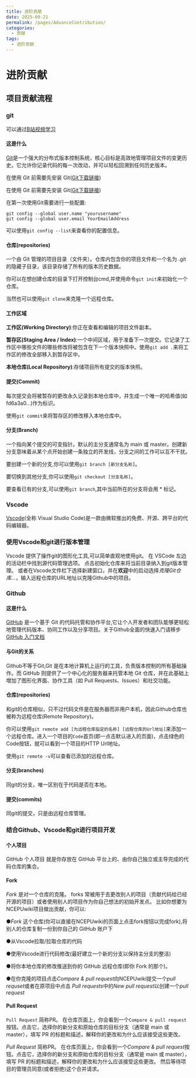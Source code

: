 ```yaml
---
title: 进阶贡献
date: 2025-09-21
permalink: /pages/AdvanceContribution/
categories:
  - 贡献
tags:
  - 进阶贡献
---
```

# 进阶贡献

## 项目贡献流程

### git

可以通过[B站视频学习](https://www.bilibili.com/video/BV1bRN2enEtV/?share_source=copy_web&vd_source=14094bf5f66c3732d9e5631f817894a5)

#### 这是什么


[Git](https://git-scm.com/)是一个强大的分布式版本控制系统，核心目标是高效地管理项目文件的变更历史。它允许你记录代码的每一次改动，并可以轻松回溯到任何历史版本。

在使用 Git 前需要先安装 Git([Git下载链接](https://git-scm.com/downloads))


在使用 Git 前需要先安装 Git([Git下载链接](https://git-scm.com/downloads))

在第一次使用Git需要进行一些配置:

```
git config --global user.name "yourusername"
git config --global user.email YourEmailAddress
```

可以使用```git config --list```来查看你的配置信息。


#### 仓库(repositories)


一个由 Git 管理的项目目录（文件夹）。仓库内包含你的项目文件和一个名为 .git 的隐藏子目录，该目录存储了所有的版本历史数据。

你可以在想创建仓库的目录下打开控制台cmd,并使用命令```git init```来初始化一个仓库。

当然也可以使用```git clone```来克隆一个远程仓库。

#### 工作区域


**工作区(Working Directory)**:你正在查看和编辑的项目文件副本。

**暂存区(Staging Area / Index)**:一个中间区域，用于准备下一次提交。它记录了工作区中哪些文件的哪些修改将被包含在下一个版本快照中。使用```git add .```来将工作区的修改全部移入到暂存区中。

**本地仓库(Local Repository)**:存储项目所有提交的版本快照。


#### 提交(Commit)


每次提交会将被暂存的更改永久记录到本地仓库中，并生成一个唯一的哈希值(如 fd6a3a0...)作为标识。

使用```git commit```来将暂存区的修改移入本地仓库中。

#### 分支(Branch)


一个指向某个提交的可变指针。默认的主分支通常名为 main 或 master。创建新分支意味着从某个点开始创建一条独立的开发线，分支之间的工作可以互不干扰。

要创建一个新的分支,你可以使用```git branch [新分支名称]```。

要切换到其他分支,你可以使用```git checkout [分支名称]```。

要查看已有的分支,可以使用```git branch```,其中当前所在的分支将会用 * 标记。




### Vscode


[Vscode](https://code.visualstudio.com/)(全称 Visual Studio Code)是一款由微软推出的免费、开源、跨平台的代码编辑器。


### 使用Vscode和git进行版本管理


Vscode 提供了操作git的图形化工具,可以简单直观地使用git。
在 VSCode 左边的活动栏中找到源代码管理选项。
点击初始化仓库来将当前目录纳入到git版本管理。
或者在Vscode文件栏下选择新建窗口，并在**欢迎**中的启动选择*克隆Git仓库...*，输入远程仓库的URL地址以克隆Github中的项目。

### Github

#### 这是什么


 [GitHub](https://github.com/) 是一个基于 Git 的代码托管和协作平台,它让个人开发者和团队能够更轻松地管理代码版本、协同工作以及分享项目。关于Github全面的快速入门请移步[GitHub 入门文档](https://docs.github.com/zh/get-started)


#### 与Git的关系


Github不等于Git,Git 是在本地计算机上运行的工具，负责版本控制的所有基础操作。而 GitHub 则提供了一个中心化的服务器来托管本地 Git 仓库，并在此基础上增加了图形化界面、协作工具（如 Pull Requests、Issues）和社交功能。


#### 仓库(repositories)


和git的仓库相似，只不过代码文件是在服务器而非用户本机，因此Github仓库也被称为远程仓库(Remote Repository)。

你可以使用```git remote add [为远程仓库指定的名称] [远程仓库的Url地址]```来添加一个远程仓库。进入一个项目的```Code```首页(即一点击默认进入的页面)，点击绿色的Code按钮，就可以看到一个项目的HTTP Url地址。

使用```git remote -v```可以查看已添加的远程仓库。



#### 分支(branches)


同git的分支，唯一区别在于代码是否在本地。


#### 提交(commits)


同git的提交，只是由远程仓库管理。

### 结合Github、Vscode和git进行项目开发

#### 个人项目


GitHub 个人项目 就是你存放在 GitHub 平台上的、由你自己独立或主导完成的代码仓库的集合。

#### Fork


*Fork* 是对一个仓库的克隆。
forks 常被用于去更改别人的项目（贡献代码给已经开源的项目）或者使用别人的项目作为你自己想法的初始开发点。
比如你想要为NCEPUwiki项目做出贡献，你可以:

●*Fork* 这个仓库(你可以直接在NCEPUwiki的页面上点击fork按钮以完成fork),将别人的仓库复制一份到你自己的 GitHub 账户下

●从Vscode拉取/拉取仓库的代码

●使用Vscode进行代码修改(最好建立一个新的分支以保持主分支的整洁)

●将你本地仓库的修改推送到你的 GitHub 远程仓库(即你 Fork 的那个)。

●在你克隆的项目点击*Compare & pull request*向NCEPUwiki提交一个*pull requset*或者在原项目中点击 *Pull requests*中的*New pull request*以创建一个*pull request*



#### Pull Request

```Pull Request``` 简称PR。
在仓库页面上，你会看到一个```Compare & pull request```按钮。点击它，选择你的新分支和原始仓库的目标分支（通常是 main 或 master），填写 PR 的标题和描述，解释你的更改和为什么应该接受这些更改。

*Pull Request* 简称PR。
在仓库页面上，你会看到一个*Compare & pull request*按钮。点击它，选择你的新分支和原始仓库的目标分支（通常是 main 或 master），填写 PR 的标题和描述，解释你的更改和为什么应该接受这些更改。
然后等待项目的管理员同意(或者拒绝)这个合并请求。